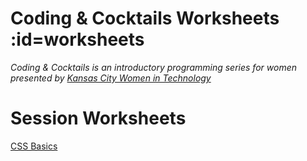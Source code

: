 # Coding & Cocktails Worksheets :id=worksheets

_Coding & Cocktails is an introductory programming series for women presented by [Kansas City Women in Technology](https://kcwomenintech.org/)_

<!-- Install the tools, then navigate to tonight's session. -->

<!-- # Tools
[Installation guide](/tools/) for the tools we'll use during our sessions. -->

# Session Worksheets

<!-- - [Intro to HTML](/html/) -->

[CSS Basics](/css/)

<!-- * [The Glass: HTML](/html/)
[The Garnish: CSS](/css/)
<!-- * [Angular Series SPA](/spa/) -->

